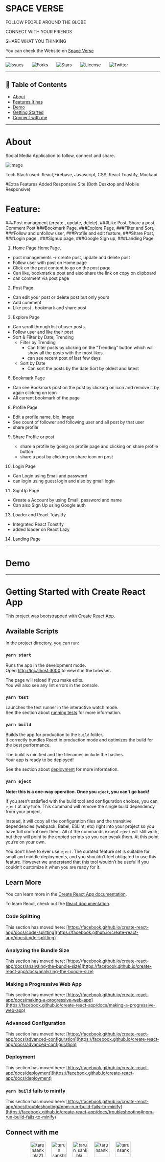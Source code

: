 # SPACE VERSE

FOLLOW PEOPLE AROUND THE GLOBE

CONNECT WITH YOUR FRIENDS

SHARE WHAT YOU THINKING


You can check the Website on  [Space Verse](https://spaceverse.netlify.app/)



<hr />

![Issues](https://img.shields.io/github/issues/tarunsankhla/socialmedia-react)&nbsp;&nbsp;&nbsp;&nbsp;&nbsp;&nbsp;
![Forks](https://img.shields.io/github/forks/tarunsankhla/socialmedia-react)&nbsp;&nbsp;&nbsp;&nbsp;&nbsp;&nbsp;
![Stars](https://img.shields.io/github/stars/tarunsankhla/socialmedia-react)&nbsp;&nbsp;&nbsp;&nbsp;&nbsp;&nbsp;
![License](https://img.shields.io/github/license/tarunsankhla/socialmedia-react)&nbsp;&nbsp;&nbsp;&nbsp;&nbsp;&nbsp;
![Twitter](https://img.shields.io/twitter/url?url=https%3A%2F%2Fgithub.com%2Ftarunsankhla%2Fsocialmedia-react)&nbsp;&nbsp;&nbsp;



 ---

## 📕 Table of Contents


- [About](#About)
- [Features It has](#Feature)
- [Demo](#Demo)
- [Getting Started](#Getting-Started-with-Create-React-App)
- [Connect with me](#Connect-with-me)

---


# About

Social Media Application to follow, connect and share.

![image](https://user-images.githubusercontent.com/47709623/168696775-9497c80b-4ab9-4c5e-8160-8485a65c1e4d.png)

Tech Stack used:
React,Firebase, Javascript, CSS,  React Toastify, Mockapi

#Extra Features Added
Responsive Site (Both Desktop and Mobile Responsive)



# Feature:
###Post managment (create , update, delete).
###Like Post, Share a post, Comment Post
###Bookmark Page,
###Explore Page,
###Filter and Sort,
###Follow and unfollow user,
###Profile and edit feature,
###Share Post,
###Login page ,
###Signup page,
###Google Sign up,
###Landing Page

1. Home Page  [HomePage](https://spaceverse.netlify.app/home).
  - post managements -> create post, update and delete post
  - Follow user with post on Home page
  - Click on the post content to go on the post page
  - Can like, bookmark a post and also share the link on copy on clipboard
  - can comment via post page

2. Post Page 
  - Can edit your post or delete post but only yours
  - Add comment 
  - Like post , bookmark and share post
 
3. Explore Page
  - Can scroll through list of user posts.
  - Follow user and like their post
  - Sort & Filter by Date, Trending
     - Filter by Trending
       - Can filter posts by clicking on the "Trending" button which will show all the posts with the most likes.
       - can see recent post of last few days
     - Sort by Date
       - Can sort the posts by the date Sort by oldest and latest

6. Bookmark Page
  - Can see Bookmark post on the post by clicking on icon and remove it by again clicking on icon
  - All current bookmark of the page
 
8. Profile Page
 - Edit a profile name, bio, image
 - See count of follower and following user and all post by that user
 - share profile

9. Share Profile or post
   - share a profile by going on profile page and clicking on share profile button 
   - share a post by clicking on share icon on post
 
10. Login Page
   - Can Login using Email and password
   - can login using guest login and also by gmail login
   
11. SignUp Page
  - Create a Account by using Email, password and name
  - Can also Sign Up using Google auth
  
13. Loader and React Toasitfy 
 - Integrated React Toastify
 - added loader on React Lazy
 
14. Landing Page


<hr/>




# Demo

<hr />

# Getting Started with Create React App

This project was bootstrapped with [Create React App](https://github.com/facebook/create-react-app).

## Available Scripts

In the project directory, you can run:

### `yarn start`

Runs the app in the development mode.\
Open [http://localhost:3000](http://localhost:3000) to view it in the browser.

The page will reload if you make edits.\
You will also see any lint errors in the console.

### `yarn test`

Launches the test runner in the interactive watch mode.\
See the section about [running tests](https://facebook.github.io/create-react-app/docs/running-tests) for more information.

### `yarn build`

Builds the app for production to the `build` folder.\
It correctly bundles React in production mode and optimizes the build for the best performance.

The build is minified and the filenames include the hashes.\
Your app is ready to be deployed!

See the section about [deployment](https://facebook.github.io/create-react-app/docs/deployment) for more information.

### `yarn eject`

**Note: this is a one-way operation. Once you `eject`, you can’t go back!**

If you aren’t satisfied with the build tool and configuration choices, you can `eject` at any time. This command will remove the single build dependency from your project.

Instead, it will copy all the configuration files and the transitive dependencies (webpack, Babel, ESLint, etc) right into your project so you have full control over them. All of the commands except `eject` will still work, but they will point to the copied scripts so you can tweak them. At this point you’re on your own.

You don’t have to ever use `eject`. The curated feature set is suitable for small and middle deployments, and you shouldn’t feel obligated to use this feature. However we understand that this tool wouldn’t be useful if you couldn’t customize it when you are ready for it.

## Learn More

You can learn more in the [Create React App documentation](https://facebook.github.io/create-react-app/docs/getting-started).

To learn React, check out the [React documentation](https://reactjs.org/).

### Code Splitting

This section has moved here: [https://facebook.github.io/create-react-app/docs/code-splitting](https://facebook.github.io/create-react-app/docs/code-splitting)

### Analyzing the Bundle Size

This section has moved here: [https://facebook.github.io/create-react-app/docs/analyzing-the-bundle-size](https://facebook.github.io/create-react-app/docs/analyzing-the-bundle-size)

### Making a Progressive Web App

This section has moved here: [https://facebook.github.io/create-react-app/docs/making-a-progressive-web-app](https://facebook.github.io/create-react-app/docs/making-a-progressive-web-app)

### Advanced Configuration

This section has moved here: [https://facebook.github.io/create-react-app/docs/advanced-configuration](https://facebook.github.io/create-react-app/docs/advanced-configuration)

### Deployment

This section has moved here: [https://facebook.github.io/create-react-app/docs/deployment](https://facebook.github.io/create-react-app/docs/deployment)

### `yarn build` fails to minify

This section has moved here: [https://facebook.github.io/create-react-app/docs/troubleshooting#npm-run-build-fails-to-minify](https://facebook.github.io/create-react-app/docs/troubleshooting#npm-run-build-fails-to-minify)



 ## Connect with me
<p align="center">
<a href="https://twitter.com/tarunsankhla21" target="blank"><img align="center" src="https://img.icons8.com/fluency/2x/twitter-circled.png" alt="tarunsankhla21" height="50" width="50" /></a> &nbsp;&nbsp;&nbsp;
<a href="https://www.linkedin.com/in/tarun-sankhla/" target="blank"><img align="center" src="https://img.icons8.com/color/2x/linkedin.png" alt="tarun sankhla" height="50" width="50" /></a>&nbsp;&nbsp;&nbsp;&nbsp;
<a href="https://instagram.com/tarun_sankhla_" target="blank"><img align="center" src="https://img.icons8.com/plasticine/2x/instagram.png" alt="tarun_sankhla_" height="50" width="50" /></a> &nbsp;&nbsp;&nbsp;
<a href="https://linktr.ee/tarunsank" target="blank"><img align="center" src="https://img.icons8.com/color/2x/linktree.png" alt="tarunsank" height="50" width="50" />
</a> &nbsp;&nbsp;&nbsp;
<a href="https://tarunsankhla.hashnode.dev/" target="blank"><img align="center" src="https://img.icons8.com/plasticine/2x/blog.png" alt="tarunsank" height="50" width="50" />
</a> &nbsp;&nbsp;&nbsp;
  
